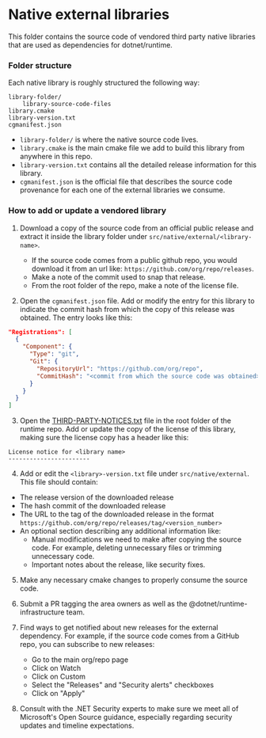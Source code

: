 # Native external libraries

This folder contains the source code of vendored third party native libraries that are used as dependencies for dotnet/runtime.

### Folder structure

Each native library is roughly structured the following way:

```
library-folder/
    library-source-code-files
library.cmake
library-version.txt
cgmanifest.json
```

- `library-folder/` is where the native source code lives.
- `library.cmake` is the main cmake file we add to build this library from anywhere in this repo.
- `library-version.txt` contains all the detailed release information for this library.
- `cgmanifest.json` is the official file that describes the source code provenance for each one of the external libraries we consume.

### How to add or update a vendored library

1. Download a copy of the source code from an official public release and extract it inside the library folder under `src/native/external/<library-name>`.

   - If the source code comes from a public github repo, you would download it from an url like: `https://github.com/org/repo/releases`.
   - Make a note of the commit used to snap that release.
   - From the root folder of the repo, make a note of the license file.

2. Open the `cgmanifest.json` file. Add or modify the entry for this library to indicate the commit hash from which the copy of this release was obtained. The entry looks like this:

```json
"Registrations": [
  {
    "Component": {
      "Type": "git",
      "Git": {
        "RepositoryUrl": "https://github.com/org/repo",
        "CommitHash": "<commit from which the source code was obtained>"
      }
    }
  }
]
```

3. Open the [THIRD-PARTY-NOTICES.txt](https://github.com/dotnet/runtime/blob/main/THIRD-PARTY-NOTICES.TXT) file in the root folder of the runtime repo. Add or update the copy of the license of this library, making sure the license copy has a header like this:

```
License notice for <library name>
-----------------------
```

4. Add or edit the `<library>-version.txt` file under `src/native/external`. This file should contain:
  - The release version of the downloaded release
  - The hash commit of the downloaded release
  - The URL to the tag of the downloaded release in the format `https://github.com/org/repo/releases/tag/<version_number>`
  - An optional section describing any additional information like:
    - Manual modifications we need to make after copying the source code. For example, deleting unnecessary files or trimming unnecessary code.
    - Important notes about the release, like security fixes.

5. Make any necessary cmake changes to properly consume the source code.

6. Submit a PR tagging the area owners as well as the @dotnet/runtime-infrastructure team.

7. Find ways to get notified about new releases for the external dependency. For example, if the source code comes from a GitHub repo, you can subscribe to new releases:
   - Go to the main org/repo page
   - Click on Watch
   - Click on Custom
   - Select the "Releases" and "Security alerts" checkboxes
   - Click on "Apply"

8. Consult with the .NET Security experts to make sure we meet all of Microsoft's Open Source guidance, especially regarding security updates and timeline expectations.